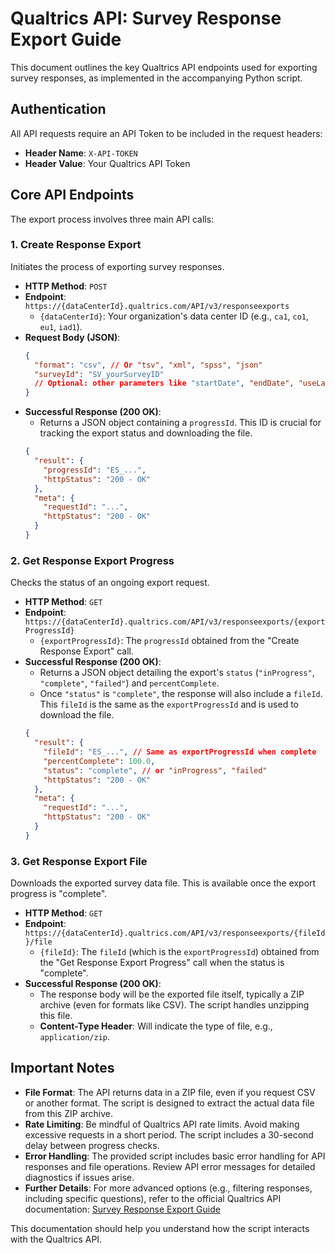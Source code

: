# Qualtrics API: Survey Response Export Guide

This document outlines the key Qualtrics API endpoints used for exporting survey responses, as implemented in the accompanying Python script.

## Authentication

All API requests require an API Token to be included in the request headers:

-   **Header Name**: `X-API-TOKEN`
-   **Header Value**: Your Qualtrics API Token

## Core API Endpoints

The export process involves three main API calls:

### 1. Create Response Export

Initiates the process of exporting survey responses.

-   **HTTP Method**: `POST`
-   **Endpoint**: `https://{dataCenterId}.qualtrics.com/API/v3/responseexports`
    -   `{dataCenterId}`: Your organization's data center ID (e.g., `ca1`, `co1`, `eu1`, `iad1`).
-   **Request Body (JSON)**:
    ```json
    {
      "format": "csv", // Or "tsv", "xml", "spss", "json"
      "surveyId": "SV_yourSurveyID"
      // Optional: other parameters like "startDate", "endDate", "useLabels", etc.
    }
    ```
-   **Successful Response (200 OK)**:
    -   Returns a JSON object containing a `progressId`. This ID is crucial for tracking the export status and downloading the file.
    ```json
    {
      "result": {
        "progressId": "ES_...",
        "httpStatus": "200 - OK"
      },
      "meta": {
        "requestId": "...",
        "httpStatus": "200 - OK"
      }
    }
    ```

### 2. Get Response Export Progress

Checks the status of an ongoing export request.

-   **HTTP Method**: `GET`
-   **Endpoint**: `https://{dataCenterId}.qualtrics.com/API/v3/responseexports/{exportProgressId}`
    -   `{exportProgressId}`: The `progressId` obtained from the "Create Response Export" call.
-   **Successful Response (200 OK)**:
    -   Returns a JSON object detailing the export's `status` (`"inProgress"`, `"complete"`, `"failed"`) and `percentComplete`.
    -   Once `"status"` is `"complete"`, the response will also include a `fileId`. This `fileId` is the same as the `exportProgressId` and is used to download the file.
    ```json
    {
      "result": {
        "fileId": "ES_...", // Same as exportProgressId when complete
        "percentComplete": 100.0,
        "status": "complete", // or "inProgress", "failed"
        "httpStatus": "200 - OK"
      },
      "meta": {
        "requestId": "...",
        "httpStatus": "200 - OK"
      }
    }
    ```

### 3. Get Response Export File

Downloads the exported survey data file. This is available once the export progress is "complete".

-   **HTTP Method**: `GET`
-   **Endpoint**: `https://{dataCenterId}.qualtrics.com/API/v3/responseexports/{fileId}/file`
    -   `{fileId}`: The `fileId` (which is the `exportProgressId`) obtained from the "Get Response Export Progress" call when the status is "complete".
-   **Successful Response (200 OK)**:
    -   The response body will be the exported file itself, typically a ZIP archive (even for formats like CSV). The script handles unzipping this file.
    -   **Content-Type Header**: Will indicate the type of file, e.g., `application/zip`.

## Important Notes

-   **File Format**: The API returns data in a ZIP file, even if you request CSV or another format. The script is designed to extract the actual data file from this ZIP archive.
-   **Rate Limiting**: Be mindful of Qualtrics API rate limits. Avoid making excessive requests in a short period. The script includes a 30-second delay between progress checks.
-   **Error Handling**: The provided script includes basic error handling for API responses and file operations. Review API error messages for detailed diagnostics if issues arise.
-   **Further Details**: For more advanced options (e.g., filtering responses, including specific questions), refer to the official Qualtrics API documentation: [Survey Response Export Guide](https://api.qualtrics.com/u9e5lh4172v0v-survey-response-export-guide)

This documentation should help you understand how the script interacts with the Qualtrics API. 